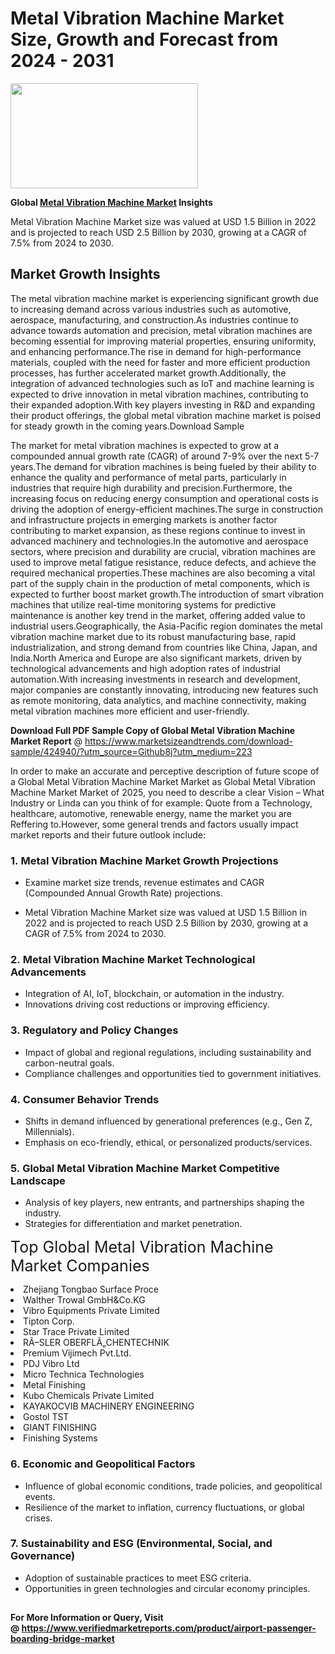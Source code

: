 <H1>Metal Vibration Machine Market Size, Growth and Forecast from 2024 - 2031</H1><img class="aligncenter size-medium wp-image-584254" src="https://thirdeyenews.in/wp-content/uploads/2024/09/Global-Market-Research-300x168.jpeg" alt="" width="300" height="168" /><p><strong>Global&nbsp;<a href="https://www.marketsizeandtrends.com/download-sample/424940/?utm_source=Github8j?utm_medium=223">Metal Vibration Machine Market</a> Insights</strong></p><p>Metal Vibration Machine Market size was valued at USD 1.5 Billion in 2022 and is projected to reach USD 2.5 Billion by 2030, growing at a CAGR of 7.5% from 2024 to 2030.</p><p><h2>Market Growth Insights</h2> <p>The metal vibration machine market is experiencing significant growth due to increasing demand across various industries such as automotive, aerospace, manufacturing, and construction.As industries continue to advance towards automation and precision, metal vibration machines are becoming essential for improving material properties, ensuring uniformity, and enhancing performance.The rise in demand for high-performance materials, coupled with the need for faster and more efficient production processes, has further accelerated market growth.Additionally, the integration of advanced technologies such as IoT and machine learning is expected to drive innovation in metal vibration machines, contributing to their expanded adoption.With key players investing in R&D and expanding their product offerings, the global metal vibration machine market is poised for steady growth in the coming years.Download Sample </p> <p>The market for metal vibration machines is expected to grow at a compounded annual growth rate (CAGR) of around 7-9% over the next 5-7 years.The demand for vibration machines is being fueled by their ability to enhance the quality and performance of metal parts, particularly in industries that require high durability and precision.Furthermore, the increasing focus on reducing energy consumption and operational costs is driving the adoption of energy-efficient machines.The surge in construction and infrastructure projects in emerging markets is another factor contributing to market expansion, as these regions continue to invest in advanced machinery and technologies.In the automotive and aerospace sectors, where precision and durability are crucial, vibration machines are used to improve metal fatigue resistance, reduce defects, and achieve the required mechanical properties.These machines are also becoming a vital part of the supply chain in the production of metal components, which is expected to further boost market growth.The introduction of smart vibration machines that utilize real-time monitoring systems for predictive maintenance is another key trend in the market, offering added value to industrial users.Geographically, the Asia-Pacific region dominates the metal vibration machine market due to its robust manufacturing base, rapid industrialization, and strong demand from countries like China, Japan, and India.North America and Europe are also significant markets, driven by technological advancements and high adoption rates of industrial automation.With increasing investments in research and development, major companies are constantly innovating, introducing new features such as remote monitoring, data analytics, and machine connectivity, making metal vibration machines more efficient and user-friendly.</p><p><span class=""><strong>Download Full PDF Sample Copy of Global Metal Vibration Machine Market Report</strong> @ <a href="https://www.marketsizeandtrends.com/download-sample/424940/?utm_source=Github8j?utm_medium=223" target="_blank">https://www.marketsizeandtrends.com/download-sample/424940/?utm_source=Github8j?utm_medium=223</a></span></p><p>In order to make an accurate and perceptive description of future scope of a Global&nbsp;Metal Vibration Machine Market Market as Global&nbsp;Metal Vibration Machine Market Market of 2025, you need to describe a clear Vision &ndash; What Industry or Linda can you think of for example: Quote from a Technology, healthcare, automotive, renewable energy, name the market you are Reffering to.However, some general trends and factors usually impact market reports and their future outlook include:</p><h3>1.&nbsp;<strong>Metal Vibration Machine Market Growth Projections</strong></h3><ul><li>Examine market size trends, revenue estimates and CAGR (Compounded Annual Growth Rate) projections.</li><li><p>Metal Vibration Machine Market size was valued at USD 1.5 Billion in 2022 and is projected to reach USD 2.5 Billion by 2030, growing at a CAGR of 7.5% from 2024 to 2030.</p></li></ul><h3>2.&nbsp;<strong>Metal Vibration Machine Market Technological Advancements</strong></h3><ul><li>Integration of AI, IoT, blockchain, or automation in the industry.</li><li>Innovations driving cost reductions or improving efficiency.</li></ul><h3>3.&nbsp;<strong>Regulatory and Policy Changes</strong></h3><ul><li>Impact of global and regional regulations, including sustainability and carbon-neutral goals.</li><li>Compliance challenges and opportunities tied to government initiatives.</li></ul><h3>4.&nbsp;<strong>Consumer Behavior Trends</strong></h3><ul><li>Shifts in demand influenced by generational preferences (e.g., Gen Z, Millennials).</li><li>Emphasis on eco-friendly, ethical, or personalized products/services.</li></ul><h3>5.&nbsp;<strong>Global Metal Vibration Machine Market Competitive Landscape</strong></h3><ul><li>Analysis of key players, new entrants, and partnerships shaping the industry.</li><li>Strategies for differentiation and market penetration.</li></ul><p data-pm-slice="1 1 []"><span style="color: inherit; font-family: inherit; font-size: 25px;">Top Global Metal Vibration Machine Market Companies</span></p><div class="" data-test-id=""><p><li>Zhejiang Tongbao Surface Proce</li><li> Walther Trowal GmbH&Co.KG</li><li> Vibro Equipments Private Limited</li><li> Tipton Corp.</li><li> Star Trace Private Limited</li><li> RÃ–SLER OBERFLÃ„CHENTECHNIK</li><li> Premium Vijimech Pvt.Ltd.</li><li> PDJ Vibro Ltd</li><li> Micro Technica Technologies</li><li> Metal Finishing</li><li> Kubo Chemicals Private Limited</li><li> KAYAKOCVIB MACHINERY ENGINEERING</li><li> Gostol TST</li><li> GIANT FINISHING</li><li> Finishing Systems</li></p></div><h3>6.&nbsp;<strong>Economic and Geopolitical Factors</strong></h3><ul><li>Influence of global economic conditions, trade policies, and geopolitical events.</li><li>Resilience of the market to inflation, currency fluctuations, or global crises.</li></ul><h3>7.&nbsp;<strong>Sustainability and ESG (Environmental, Social, and Governance)</strong></h3><ul><li>Adoption of sustainable practices to meet ESG criteria.</li><li>Opportunities in green technologies and circular economy principles.</li></ul><h2><strong style="font-size: 14px;">For More Information or Query, Visit @&nbsp;</strong><a style="background-color: #ffffff; font-size: 14px;" href="https://www.marketsizeandtrends.com/report/metal-vibration-machine-market/" target="_blank">https://www.verifiedmarketreports.com/product/airport-passenger-boarding-bridge-market</a></h2>
